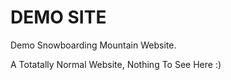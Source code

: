 # DEMO SITE
Demo Snowboarding Mountain Website.

A Totatally Normal Website, Nothing To See Here :)
